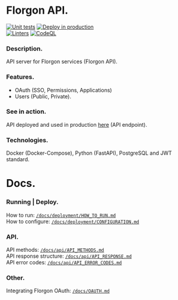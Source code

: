 
# Florgon API.
[![Unit tests](https://github.com/florgon/api/actions/workflows/unittests.yml/badge.svg)](https://github.com/florgon/api/actions/workflows/unittests.yml)
[![Deploy in production](https://github.com/florgon/api/actions/workflows/deploy.yml/badge.svg)](https://github.com/florgon/api/actions/workflows/deploy.yml) \
[![Linters](https://github.com/florgon/api/actions/workflows/linters.yml/badge.svg)](https://github.com/florgon/api/actions/workflows/linters.yml)
[![CodeQL](https://github.com/florgon/api/actions/workflows/codeql-analysis.yml/badge.svg)](https://github.com/florgon/api/actions/workflows/codeql-analysis.yml)

### Description.
API server for Florgon services (Florgon API). 

### Features.
- OAuth (SSO, Permissions, Applications)
- Users (Public, Private).

### See in action.
API deployed and used in production [here](https://api.florgon.space/) (API endpoint).

### Technologies.
Docker (Docker-Compose), Python (FastAPI), PostgreSQL and JWT standard.

# Docs.

### Running | Deploy.
How to run: [`/docs/deployment/HOW_TO_RUN.md`](/docs/deployment/HOW_TO_RUN.md) \
How to configure: [`/docs/deployment/CONFIGURATION.md`](/docs/deployment/CONFIGURATION.md)
### API.
API methods: [`/docs/api/API_METHODS.md`](/docs/api/API_METHODS.md) \
API response structure: [`/docs/api/API_RESPONSE.md`](/docs/api/API_RESPONSE.md) \
API error codes: [`/docs/api/API_ERROR_CODES.md`](/docs/api/API_ERROR_CODES.md)
### Other.
Integrating Florgon OAuth: [`/docs/OAUTH.md`](/docs/OAUTH.md)
